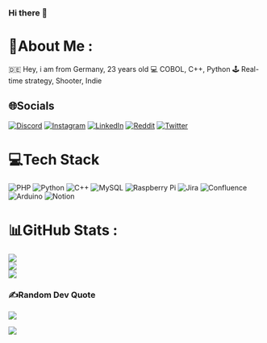 ### Hi there 👋
# 💫About Me :
 🇩🇪 Hey, i am from Germany, 23 years old
💻 COBOL, C++, Python
🕹️ Real-time strategy, Shooter, Indie

## 🌐Socials
[![Discord](https://img.shields.io/badge/Discord-%237289DA.svg?logo=discord&logoColor=white)](htttps://discord.gg/AnanasHead#5218) [![Instagram](https://img.shields.io/badge/Instagram-%23E4405F.svg?logo=Instagram&logoColor=white)](https://instagram.com/robinkunath) [![LinkedIn](https://img.shields.io/badge/LinkedIn-%230077B5.svg?logo=linkedin&logoColor=white)](https://linkedin.com/in/robin-k-232525248) [![Reddit](https://img.shields.io/badge/Reddit-%23FF4500.svg?logo=Reddit&logoColor=white)](https://reddit.com/user/AnanasHead) [![Twitter](https://img.shields.io/badge/Twitter-%231DA1F2.svg?logo=Twitter&logoColor=white)](https://twitter.com/robin_kunath) 

# 💻Tech Stack
![PHP](https://img.shields.io/badge/php-%23777BB4.svg?style=for-the-badge&logo=php&logoColor=white) ![Python](https://img.shields.io/badge/python-3670A0?style=for-the-badge&logo=python&logoColor=ffdd54) ![C++](https://img.shields.io/badge/c++-%2300599C.svg?style=for-the-badge&logo=c%2B%2B&logoColor=white) ![MySQL](https://img.shields.io/badge/mysql-%2300f.svg?style=for-the-badge&logo=mysql&logoColor=white) ![Raspberry Pi](https://img.shields.io/badge/-RaspberryPi-C51A4A?style=for-the-badge&logo=Raspberry-Pi) ![Jira](https://img.shields.io/badge/jira-%230A0FFF.svg?style=for-the-badge&logo=jira&logoColor=white) ![Confluence](https://img.shields.io/badge/confluence-%23172BF4.svg?style=for-the-badge&logo=confluence&logoColor=white) ![Arduino](https://img.shields.io/badge/-Arduino-00979D?style=for-the-badge&logo=Arduino&logoColor=white) ![Notion](https://img.shields.io/badge/Notion-%23000000.svg?style=for-the-badge&logo=notion&logoColor=white)
# 📊GitHub Stats :
![](https://github-readme-stats.vercel.app/api?username=AnanasHead&theme=radical&hide_border=true&include_all_commits=false&count_private=false)<br/>
![](https://github-readme-streak-stats.herokuapp.com/?user=AnanasHead&theme=radical&hide_border=true)<br/>
![](https://github-readme-stats.vercel.app/api/top-langs/?username=AnanasHead&theme=radical&hide_border=true&include_all_commits=false&count_private=false&layout=compact)

### ✍️Random Dev Quote
![](https://quotes-github-readme.vercel.app/api?type=horizontal&theme=radical)

[![](https://visitcount.itsvg.in/api?id=AnanasHead&icon=8&color=0)](https://visitcount.itsvg.in)

